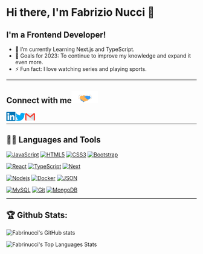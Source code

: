 # Hi there, I'm Fabrizio Nucci 👋


## I'm a Frontend Developer!
- 🌱 I’m currently Learning Next.js and TypeScript.
- 🥅 Goals for 2023: To continue to improve my knowledge and expand it even more.
- ⚡ Fun fact: I love watching series and playing sports.

---

## Connect with me<img src="https://github.com/SatYu26/SatYu26/blob/master/Assets/Handshake.gif" height="32px">

  <a href="https://www.linkedin.com/in/fabrizio-nucci-1061271b9/">
    <img align="left" alt="Satyam Goyal | Linkedin" width="24px" src="https://github.com/SatYu26/SatYu26/blob/master/Assets/Linkedin.svg" />
  </a> &nbsp;&nbsp;
  
  <a href="https://twitter.com/FabrizioDev">
    <img align="left" alt="Satyam Goyal | Twitter" width="26px" src="https://github.com/SatYu26/SatYu26/blob/master/Assets/Twitter.svg" />
  </a> &nbsp;&nbsp;
  
  <a href="mailto:fabrinuccidev@gmail.com">
    <img align="left" alt="Satyam Goyal | Gmail" width="26px" src="https://github.com/SatYu26/SatYu26/blob/master/Assets/Gmail.svg" />
  </a>

---



## 👨‍💻 Languages and Tools


[![JavaScript](https://img.shields.io/badge/-JavaScript-black?style=flat&logo=javascript&link=https://github.com/fabrinucci)](https://github.com/fabrinucci) 
[![HTML5](https://img.shields.io/badge/-HTML5-E34F26?style=flat&logo=html5&logoColor=white&link=https://github.com/fabrinucci)](https://github.com/fabrinucci) 
[![CSS3](https://img.shields.io/badge/-CSS3-1572B6?style=flat&logo=css3&link=https://github.com/fabrinucci)](https://github.com/fabrinucci) 
[![Bootstrap](https://img.shields.io/badge/-Bootstrap-563D7C?style=flat&logo=bootstrap&link=https://github.com/fabrinucci)](https://github.com/fabrinucci) 

[![React](https://img.shields.io/badge/-React-black?style=flat&logo=react&link=https://github.com/fabrinucci)](https://github.com/fabrinucci) 
[![TypeScript](https://img.shields.io/badge/-TypeScript-black?style=flat&logo=electron&link=https://github.com/fabrinucci)](https://github.com/fabrinucci) 
[![Next](https://img.shields.io/badge/-Next-gray?style=flat&logo=heroku&link=https://github.com/fabrinucci)](https://github.com/fabrinucci) 

[![Nodejs](https://img.shields.io/badge/-Nodejs-green?style=flat&logo=Node.js&link=https://github.com/fabrinucci)](https://github.com/fabrinucci) 
[![Docker](https://img.shields.io/badge/-Docker-black?style=flat&logo=docker&link=https://github.com/fabrinucci)](https://github.com/fabrinucci) 
[![JSON](https://img.shields.io/badge/-json-02569B?style=flat&logo=json&link=https://github.com/fabrinucci)](https://github.com/fabrinucci)

[![MySQL](https://img.shields.io/badge/-MySQL-black?style=flat&logo=mysql&link=https://github.com/fabrinucci)](https://github.com/fabrinucci)
[![Git](https://img.shields.io/badge/-Git-black?style=flat&logo=git&link=https://github.com/fabrinucci)](https://github.com/fabrinucci) 
[![MongoDB](https://img.shields.io/badge/-MongoDB-FCA121?style=flat&logo=mongodb&link=https://github.com/fabrinucci)](https://gitlab.com/fabrinucci) 


---

## 🏆 Github Stats:

![Fabrinucci's GitHub stats](https://github-readme-stats.vercel.app/api?username=fabrinucci&theme=algolia&show_icons=true)

<img alt="Fabrinucci's Top Languages Stats" src="https://github-readme-stats.vercel.app/api/top-langs/?username=fabrinucci&layout=compact&theme=algolia" width="500"/>
